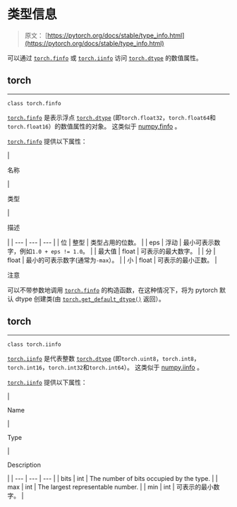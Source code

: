 # 类型信息

> 原文： [https://pytorch.org/docs/stable/type_info.html](https://pytorch.org/docs/stable/type_info.html)

可以通过 [`torch.finfo`](#torch.torch.finfo "torch.torch.finfo") 或 [`torch.iinfo`](#torch.torch.iinfo "torch.torch.iinfo") 访问 [`torch.dtype`](tensor_attributes.html#torch.torch.dtype "torch.torch.dtype") 的数值属性。

## torch

* * *

```
class torch.finfo
```

[`torch.finfo`](#torch.torch.finfo "torch.torch.finfo") 是表示浮点 [`torch.dtype`](tensor_attributes.html#torch.torch.dtype "torch.torch.dtype") (即`torch.float32`，`torch.float64`和`torch.float16`）的数值属性的对象。 这类似于 [numpy.finfo](https://docs.scipy.org/doc/numpy/reference/generated/numpy.finfo.html) 。

[`torch.finfo`](#torch.torch.finfo "torch.torch.finfo") 提供以下属性：

| 

名称

 | 

类型

 | 

描述

 |
| --- | --- | --- |
| 位 | 整型 | 类型占用的位数。 |
| eps | 浮动 | 最小可表示数字，例如`1.0 + eps != 1.0`。 |
| 最大值 | float | 可表示的最大数字。 |
| 分 | float | 最小的可表示数字(通常为`-max`）。 |
| 小 | float | 可表示的最小正数。 |

注意

可以不带参数地调用 [`torch.finfo`](#torch.torch.finfo "torch.torch.finfo") 的构造函数，在这种情况下，将为 pytorch 默认 dtype 创建类(由 [`torch.get_default_dtype()`](torch.html#torch.get_default_dtype "torch.get_default_dtype") 返回）。

## torch

* * *

```
class torch.iinfo
```

[`torch.iinfo`](#torch.torch.iinfo "torch.torch.iinfo") 是代表整数 [`torch.dtype`](tensor_attributes.html#torch.torch.dtype "torch.torch.dtype") (即`torch.uint8`，`torch.int8`，`torch.int16`，`torch.int32`和`torch.int64`）。 这类似于 [numpy.iinfo](https://docs.scipy.org/doc/numpy/reference/generated/numpy.iinfo.html) 。

[`torch.iinfo`](#torch.torch.iinfo "torch.torch.iinfo") 提供以下属性：

| 

Name

 | 

Type

 | 

Description

 |
| --- | --- | --- |
| bits | int | The number of bits occupied by the type. |
| max | int | The largest representable number. |
| min | int | 可表示的最小数字。 |